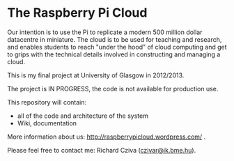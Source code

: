 The Raspberry Pi Cloud
======================

Our intention is to use the Pi to replicate a modern 500 million dollar datacentre in miniature. The cloud is to be used for teaching and research, and enables students to reach "under the hood" of cloud computing and get to grips with the technical details involved in constructing and managing a cloud.

This is my final project at University of Glasgow in 2012/2013.

The project is IN PROGRESS, the code is not available for production use.

This repository will contain:
- all of the code and architecture of the system
- Wiki, documentation

More information about us: http://raspberrypicloud.wordpress.com/ .

Please feel free to contact me: Richard Cziva (czivar@ik.bme.hu).
